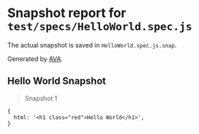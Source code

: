 # Snapshot report for `test/specs/HelloWorld.spec.js`

The actual snapshot is saved in `HelloWorld.spec.js.snap`.

Generated by [AVA](https://avajs.dev).

## Hello World Snapshot

> Snapshot 1

    {
      html: '<h1 class="red">Hello World</h1>',
    }

